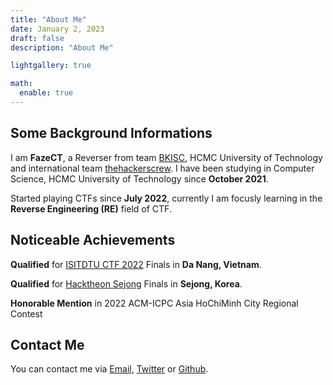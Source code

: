 ```yaml
---
title: "About Me"
date: January 2, 2023
draft: false
description: "About Me"

lightgallery: true

math:
  enable: true
---
```


## Some Background Informations

I am **FazeCT**, a Reverser from team [BKISC](https://bkisc.com), HCMC University of Technology and international team [thehackerscrew](https://www.thehackerscrew.team/). I have been studying in Computer Science, HCMC University of Technology since **October 2021**. 

Started playing CTFs since **July 2022**, currently I am focusly learning in the **Reverse Engineering (RE)** field of CTF.

## Noticeable Achievements

**Qualified** for [ISITDTU CTF 2022](https://ctftime.org/ctf/258) Finals in **Da Nang, Vietnam**.

**Qualified** for [Hacktheon Sejong](https://ctf.hacktheon.org/) Finals in **Sejong, Korea**.

**Honorable Mention** in 2022 ACM-ICPC Asia HoChiMinh City Regional Contest

## Contact Me

You can contact me via [Email](mailto:ctffazect@gmail.com), [Twitter](https://twitter.com/FazeCT1512) or [Github](https://github.com/FazeCT).
